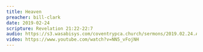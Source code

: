 ```yaml
---
title: Heaven
preacher: bill-clark
date: 2019-02-24
scripture: Revelation 21:22-22:7
audio: https://s3.wasabisys.com/coventrypca.church/sermons/2019.02.24.A Heaven - J. William Clark.mp3
video: https://www.youtube.com/watch?v=NN5_vFojNH
---
```

